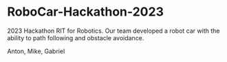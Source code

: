 # RoboCar-Hackathon-2023
 2023 Hackathon RIT for Robotics. Our team developed a robot car with the ability to path following and obstacle avoidance.

Anton, Mike, Gabriel
